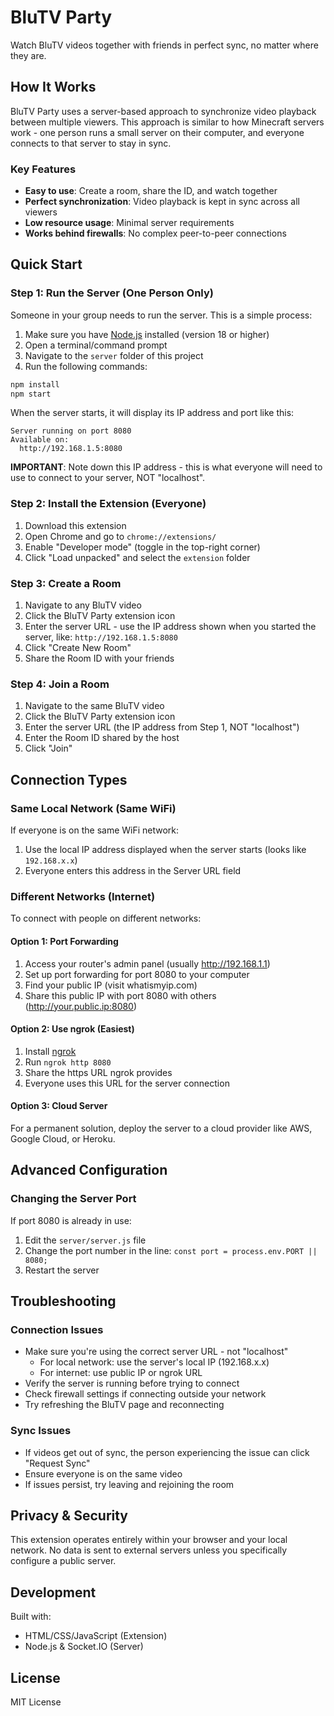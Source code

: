 # BluTV Party

Watch BluTV videos together with friends in perfect sync, no matter where they are.

## How It Works

BluTV Party uses a server-based approach to synchronize video playback between multiple viewers. This approach is similar to how Minecraft servers work - one person runs a small server on their computer, and everyone connects to that server to stay in sync.

### Key Features

- **Easy to use**: Create a room, share the ID, and watch together
- **Perfect synchronization**: Video playback is kept in sync across all viewers
- **Low resource usage**: Minimal server requirements
- **Works behind firewalls**: No complex peer-to-peer connections

## Quick Start

### Step 1: Run the Server (One Person Only)

Someone in your group needs to run the server. This is a simple process:

1. Make sure you have [Node.js](https://nodejs.org/) installed (version 18 or higher)
2. Open a terminal/command prompt
3. Navigate to the `server` folder of this project
4. Run the following commands:

```bash
npm install
npm start
```

When the server starts, it will display its IP address and port like this:
```
Server running on port 8080
Available on:
  http://192.168.1.5:8080
```

**IMPORTANT**: Note down this IP address - this is what everyone will need to use to connect to your server, NOT "localhost".

### Step 2: Install the Extension (Everyone)

1. Download this extension
2. Open Chrome and go to `chrome://extensions/`
3. Enable "Developer mode" (toggle in the top-right corner)
4. Click "Load unpacked" and select the `extension` folder

### Step 3: Create a Room

1. Navigate to any BluTV video
2. Click the BluTV Party extension icon
3. Enter the server URL - use the IP address shown when you started the server, like: `http://192.168.1.5:8080`
4. Click "Create New Room"
5. Share the Room ID with your friends

### Step 4: Join a Room

1. Navigate to the same BluTV video
2. Click the BluTV Party extension icon
3. Enter the server URL (the IP address from Step 1, NOT "localhost")
4. Enter the Room ID shared by the host
5. Click "Join"

## Connection Types

### Same Local Network (Same WiFi)

If everyone is on the same WiFi network:
1. Use the local IP address displayed when the server starts (looks like `192.168.x.x`)
2. Everyone enters this address in the Server URL field

### Different Networks (Internet)

To connect with people on different networks:

#### Option 1: Port Forwarding
1. Access your router's admin panel (usually http://192.168.1.1)
2. Set up port forwarding for port 8080 to your computer
3. Find your public IP (visit whatismyip.com)
4. Share this public IP with port 8080 with others (http://your.public.ip:8080)

#### Option 2: Use ngrok (Easiest)
1. Install [ngrok](https://ngrok.com/)
2. Run `ngrok http 8080`
3. Share the https URL ngrok provides
4. Everyone uses this URL for the server connection

#### Option 3: Cloud Server
For a permanent solution, deploy the server to a cloud provider like AWS, Google Cloud, or Heroku.

## Advanced Configuration

### Changing the Server Port

If port 8080 is already in use:

1. Edit the `server/server.js` file
2. Change the port number in the line: `const port = process.env.PORT || 8080;`
3. Restart the server

## Troubleshooting

### Connection Issues

- Make sure you're using the correct server URL - not "localhost"
  - For local network: use the server's local IP (192.168.x.x)
  - For internet: use public IP or ngrok URL
- Verify the server is running before trying to connect
- Check firewall settings if connecting outside your network
- Try refreshing the BluTV page and reconnecting

### Sync Issues

- If videos get out of sync, the person experiencing the issue can click "Request Sync"
- Ensure everyone is on the same video
- If issues persist, try leaving and rejoining the room

## Privacy & Security

This extension operates entirely within your browser and your local network. No data is sent to external servers unless you specifically configure a public server.

## Development

Built with:
- HTML/CSS/JavaScript (Extension)
- Node.js & Socket.IO (Server)

## License

MIT License
